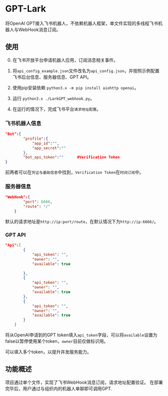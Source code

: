 # GPT-Lark

将OpenAI GPT接入飞书机器人，不依赖机器人框架，单文件实现的多线程飞书机器人与WebHook消息订阅。

## 使用
0. 在飞书开放平台申请机器人应用，订阅消息相关事件。

1. 将`api_config_example.json`文件改名为`api_config.json`，并按照示例配置飞书后台信息、服务器信息、GPT API。

2. 使用pip安装依赖 `python3.x -m pip install aiohttp openai`。

3. 运行 `python3.x ./LarkGPT_webhook.py`。

4. 在运行的情况下，完成飞书平台`请求地址配置`。

### 飞书机器人信息

``` json
"Bot":{
        "profile":{
            "app_id":"",        
            "app_secret":""
        },
        "bot_api_token":""      #Verification Token
}
```
前两者可以在`凭证与基础信息`中找到，`Verification Token`在`时间订阅`中。

### 服务器信息

``` json
"WebHook":{
        "port": 6666,
        "route": "/"
    }
```
默认的请求地址是`http://ip:port/route`，在默认情况下为`http://ip:6666/`。

### GPT API

``` json
"Api":[
        {
            "api_token": "",
            "owner": "",
            "available": true
            
        },
        {
            "api_token": "",
            "owner": "",
            "available": true
        },
        {
            "api_token": "",
            "owner": "",
            "available": true
        }
    ]

```
将从OpenAI申请到的GPT token填入`api_token`字段，可以将`available`设置为false以暂停使用某个token，`owner`目前仅做标识用。

可以填入多个token，以提升并发服务能力。

## 功能概述

项目通过单个文件，实现了飞书WebHook消息订阅，请求地址配置验证。
在部署完毕后，用户通过与组织内的机器人单聊即可调用GPT.

